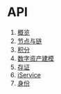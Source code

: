<!--
order: false
parent:
  order: 10
-->

# API

1. [概览](./overview.md)
2. [节点与链](./node.md)
3. [积分](./token.md)
4. [数字资产建模](./nft.md)
5. [存证](./record.md)
6. [iService](./iservice.md)
7. [身份](./identity.md)
